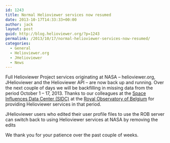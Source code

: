 ```yaml
---
id: 1243
title: Normal Helioviewer services now resumed
date: 2013-10-17T14:33:33+00:00
author: jack
layout: post
guid: http://blog.helioviewer.org/?p=1243
permalink: /2013/10/17/normal-helioviewer-services-now-resumed/
categories:
  - General
  - Helioviewer.org
  - JHelioviewer
  - News
---
```

Full Helioviewer Project services originating at NASA &#8211; helioviewer.org, JHelioviewer and the Helioviewer API &#8211; are now back up and running. Over the next couple of days we will be backfilling in missing data from the period October 1 &#8211; 17, 2013. Thanks to our colleagues at the [Space Influences Data Center (SIDC)](http://sidc.be/) at the [Royal Observatory of Belgium](http://www.observatory.be/) for providing Helioviewer services in that period.

JHelioviewer users who edited their user profile files to use the ROB server can switch back to using Helioviewer services at NASA by removing the edits

We thank you for your patience over the past couple of weeks.

